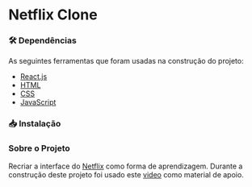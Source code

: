 # Netflix Clone
### 🛠 Dependências
As seguintes ferramentas que foram usadas na construção do projeto:

* [React.js](https://pt-br.reactjs.org/)
* [HTML](https://developer.mozilla.org/pt-BR/docs/Web/HTML)
* [CSS](https://developer.mozilla.org/pt-BR/docs/Web/CSS)
* [JavaScript](https://developer.mozilla.org/pt-BR/docs/Web/JavaScript)

### :inbox_tray: Instalação


### Sobre o Projeto
Recriar a interface do [Netflix](https://netflix.com) como forma de aprendizagem. Durante a construção deste projeto foi usado este [video](https://www.youtube.com/watch?v=tBweoUiMsDg) como material de apoio.
